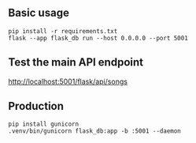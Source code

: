 ## Basic usage
`pip install -r requirements.txt`   
`flask --app flask_db run --host 0.0.0.0 --port 5001`   

## Test the main API endpoint
[http://localhost:5001/flask/api/songs](http://localhost:5001/flask/api/songs)

## Production
`pip install gunicorn`   
`.venv/bin/gunicorn flask_db:app -b :5001 --daemon`